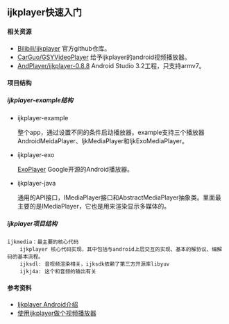 ## ijkplayer快速入门

#### 相关资源

+ [Bilibili/ijkplayer](https://github.com/Bilibili/ijkplayer) 官方github仓库。
+ [CarGuo/GSYVideoPlayer](https://github.com/CarGuo/GSYVideoPlayer) 给予ijkplayer的android视频播放器。
+ [AndPlayer/ijkplayer-0.8.8](https://github.com/AndPlayer/ijkplayer-0.8.8) Android Studio 3.2工程，只支持armv7。

#### 项目结构

##### ijkplayer-example结构

+ ijkplayer-example

  整个app，通过设置不同的条件启动播放器。example支持三个播放器AndroidMeidaPlayer、IjkMediaPlayer和IjkExoMediaPlayer。

+ ijkplayer-exo

  [ExoPlayer](https://github.com/google/ExoPlayer) Google开源的Android播放器。

+ ijkplayer-java

  通用的API接口，IMediaPlayer接口和AbstractMediaPlayer抽象类。里面最主要的是IMediaPlayer，它也是用来渲染显示多媒体的。

##### ijkplayer项目结构

```
ijkmedia：最主要的核心代码
	ijkplayer 核心代码实现，其中包括与android上层交互的实现、基本的解协议、编解码的基本流程。
	ijksdl: 音视频渲染相关，ijksdk依赖了第三方开源库libyuv
	ijkj4a: 这个和音频的输出有关
```

#### 参考资料

+ [Ijkplayer Android介绍](https://blog.csdn.net/hack__zsmj/article/details/50734011)
+ [使用ijkplayer做个视频播放器](http://blog.51cto.com/13591594/2084627)





